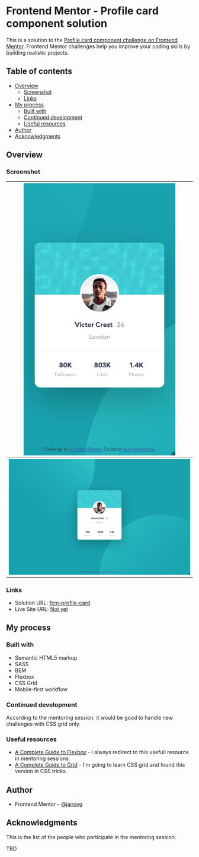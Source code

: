 # Frontend Mentor - Profile card component solution

This is a solution to the [Profile card component challenge on Frontend Mentor](https://www.frontendmentor.io/challenges/profile-card-component-cfArpWshJ). Frontend Mentor challenges help you improve your coding skills by building realistic projects.

## Table of contents

- [Overview](#overview)
  - [Screenshot](#screenshot)
  - [Links](#links)
- [My process](#my-process)
  - [Built with](#built-with)
  - [Continued development](#continued-development)
  - [Useful resources](#useful-resources)
- [Author](#author)
- [Acknowledgments](#acknowledgments)

## Overview

### Screenshot

|![Mobile result](./images/screenshot-mobile.png)  |
|--------------------------------------------------|
|![Desktop result](./images/screenshot-desktop.png)|

### Links

- Solution URL: [fem-profile-card](https://github.com/jairovg/fem-profile-card)
- Live Site URL: [Not yet](https://github.com/jairovg/fem-profile-card)

## My process

### Built with

- Semantic HTML5 markup
- SASS
- BEM
- Flexbox
- CSS Grid
- Mobile-first workflow

### Continued development

According to the mentoring session, it would be good to handle new challenges with CSS grid only.

### Useful resources

- [A Complete Guide to Flexbox](https://css-tricks.com/snippets/css/a-guide-to-flexbox/) - I always redirect to this usefull resource in mentoring sessions.
- [A Complete Guide to Grid](https://css-tricks.com/snippets/css/complete-guide-grid/) - I'm going to learn CSS grid and found this version in CSS tricks.

## Author

- Frontend Mentor - [@jairovg](https://www.frontendmentor.io/profile/jairovg)

## Acknowledgments

This is the list of the people who participate in the mentoring session:

TBD
